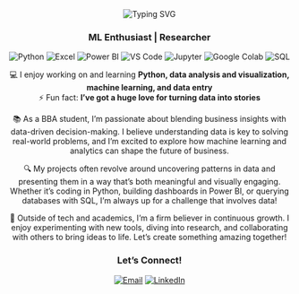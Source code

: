 <div align="center"> <img src="https://readme-typing-svg.herokuapp.com?font=Fira+Code&size=30&pause=1000&color=00FF00¢er=true&vCenter=true&width=435&lines=Hi+my+name+is+SyedZohair;I+am+currently+doing+BBA;Welcome+to+my+GitHub!" alt="Typing SVG" /> </div> <h3 align="center"> ML Enthusiast | Researcher </h3> <div align="center"> <img src="https://img.shields.io/badge/-Python-3776AB?style=flat&logo=python&logoColor=white" alt="Python" /> <img src="https://img.shields.io/badge/-Excel-217346?style=flat&logo=microsoft-excel&logoColor=white" alt="Excel" /> <img src="https://img.shields.io/badge/-Power_BI-F2C811?style=flat&logo=power-bi&logoColor=black" alt="Power BI" /> <img src="https://img.shields.io/badge/-VS_Code-007ACC?style=flat&logo=visual-studio-code&logoColor=white" alt="VS Code" /> <img src="https://img.shields.io/badge/-Jupyter-FF6F00?style=flat&logo=jupyter&logoColor=white" alt="Jupyter" /> <img src="https://img.shields.io/badge/-Google_Colab-F9AB00?style=flat&logo=google&logoColor=white" alt="Google Colab" /> <img src="https://img.shields.io/badge/-SQL-4479A1?style=flat&logo=postgresql&logoColor=white" alt="SQL" /> </div> <p align="center"> 💻 I enjoy working on and learning <strong>Python, data analysis and visualization, machine learning, and data entry</strong> <br> ⚡ Fun fact: <strong>I’ve got a huge love for turning data into stories</strong> </p> <p align="center"> 📚 As a BBA student, I’m passionate about blending business insights with data-driven decision-making. I believe understanding data is key to solving real-world problems, and I’m excited to explore how machine learning and analytics can shape the future of business. </p> <p align="center"> 🔍 My projects often revolve around uncovering patterns in data and presenting them in a way that’s both meaningful and visually engaging. Whether it’s coding in Python, building dashboards in Power BI, or querying databases with SQL, I’m always up for a challenge that involves data! </p> <p align="center"> 🌟 Outside of tech and academics, I’m a firm believer in continuous growth. I enjoy experimenting with new tools, diving into research, and collaborating with others to bring ideas to life. Let’s create something amazing together! </p> <h3 align="center"> Let’s Connect! </h3> <p align="center"> <a href="mailto:syedzohair35@gmail.com"><img src="https://img.shields.io/badge/-Email-D14836?style=flat&logo=gmail&logoColor=white" alt="Email" /></a> <a href="https://www.linkedin.com/in/syed-zohair-aftab-2bb554321/"><img src="https://img.shields.io/badge/-LinkedIn-0A66C2?style=flat&logo=linkedin&logoColor=white" alt="LinkedIn" /></a> </p>
